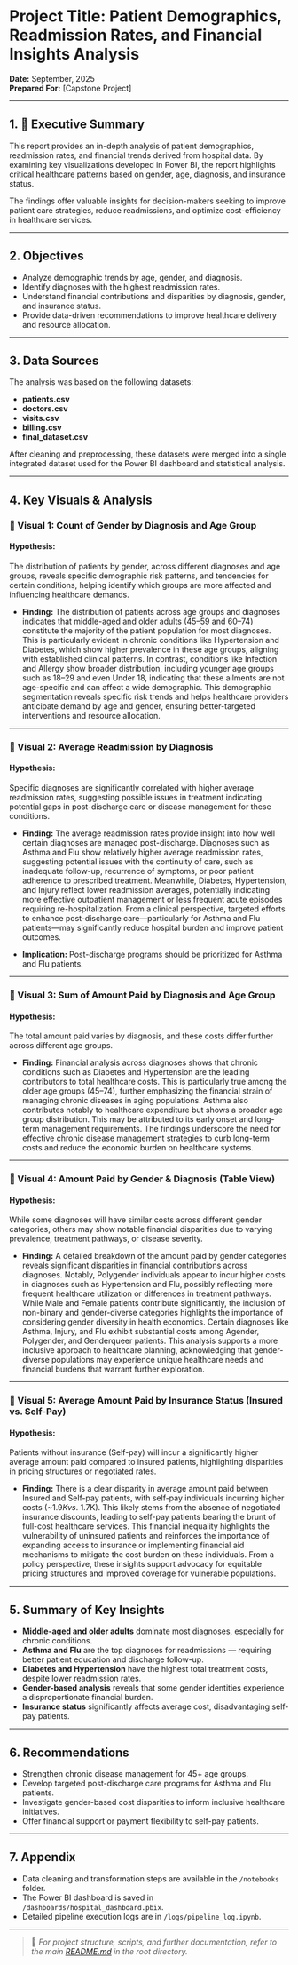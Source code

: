 # Project Title: Patient Demographics, Readmission Rates, and Financial Insights Analysis

**Date:** September, 2025  
**Prepared For:** [Capstone Project]

---

## 1. 📝 Executive Summary

This report provides an in-depth analysis of patient demographics, readmission rates, and financial trends derived from hospital data. By examining key visualizations developed in Power BI, the report highlights critical healthcare patterns based on gender, age, diagnosis, and insurance status.

The findings offer valuable insights for decision-makers seeking to improve patient care strategies, reduce readmissions, and optimize cost-efficiency in healthcare services.

---

## 2. Objectives

- Analyze demographic trends by age, gender, and diagnosis.
- Identify diagnoses with the highest readmission rates.
- Understand financial contributions and disparities by diagnosis, gender, and insurance status.
- Provide data-driven recommendations to improve healthcare delivery and resource allocation.

---

## 3. Data Sources

The analysis was based on the following datasets:
- **patients.csv**
- **doctors.csv**
- **visits.csv**
- **billing.csv**
- **final_dataset.csv**


After cleaning and preprocessing, these datasets were merged into a single integrated dataset used for the Power BI dashboard and statistical analysis.

---

## 4. Key Visuals & Analysis

### 🔹 Visual 1: Count of Gender by Diagnosis and Age Group

#### **Hypothesis:** 
The distribution of patients by gender, across different diagnoses and age groups, reveals specific demographic risk patterns, and tendencies for certain conditions, helping identify which groups are more affected and influencing healthcare demands.

- **Finding:** 
The distribution of patients across age groups and diagnoses indicates that middle-aged and older adults (45–59 and 60–74) constitute the majority of the patient population for most diagnoses. This is particularly evident in chronic conditions like Hypertension and Diabetes, which show higher prevalence in these age groups, aligning with established clinical patterns.
In contrast, conditions like Infection and Allergy show broader distribution, including younger age groups such as 18–29 and even Under 18, indicating that these ailments are not age-specific and can affect a wide demographic.
This demographic segmentation reveals specific risk trends and helps healthcare providers anticipate demand by age and gender, ensuring better-targeted interventions and resource allocation.


---

### 🔹 Visual 2: Average Readmission by Diagnosis

#### **Hypothesis:** 
Specific diagnoses are significantly correlated with higher average readmission rates, suggesting possible issues in treatment indicating potential gaps in post-discharge care or disease management for these conditions.

- **Finding:** The average readmission rates provide insight into how well certain diagnoses are managed post-discharge. Diagnoses such as Asthma and Flu show relatively higher average readmission rates, suggesting potential issues with the continuity of care, such as inadequate follow-up, recurrence of symptoms, or poor patient adherence to prescribed treatment.
Meanwhile, Diabetes, Hypertension, and Injury reflect lower readmission averages, potentially indicating more effective outpatient management or less frequent acute episodes requiring re-hospitalization.
From a clinical perspective, targeted efforts to enhance post-discharge care—particularly for Asthma and Flu patients—may significantly reduce hospital burden and improve patient outcomes.

- **Implication:** Post-discharge programs should be prioritized for Asthma and Flu patients.

---

### 🔹 Visual 3: Sum of Amount Paid by Diagnosis and Age Group

#### **Hypothesis:** 
The total amount paid varies by diagnosis, and these costs differ further across different age groups.


- **Finding:** 
Financial analysis across diagnoses shows that chronic conditions such as Diabetes and Hypertension are the leading contributors to total healthcare costs. This is particularly true among the older age groups (45–74), further emphasizing the financial strain of managing chronic diseases in aging populations.
Asthma also contributes notably to healthcare expenditure but shows a broader age group distribution. This may be attributed to its early onset and long-term management requirements.
The findings underscore the need for effective chronic disease management strategies to curb long-term costs and reduce the economic burden on healthcare systems.

---

### 🔹 Visual 4: Amount Paid by Gender & Diagnosis (Table View)

#### **Hypothesis:**
While some diagnoses will have similar costs across different gender categories, others may show notable financial disparities due to varying prevalence, treatment pathways, or disease severity.


- **Finding:** 
A detailed breakdown of the amount paid by gender categories reveals significant disparities in financial contributions across diagnoses. Notably, Polygender individuals appear to incur higher costs in diagnoses such as Hypertension and Flu, possibly reflecting more frequent healthcare utilization or differences in treatment pathways.
While Male and Female patients contribute significantly, the inclusion of non-binary and gender-diverse categories highlights the importance of considering gender diversity in health economics. Certain diagnoses like Asthma, Injury, and Flu exhibit substantial costs among Agender, Polygender, and Genderqueer patients.
This analysis supports a more inclusive approach to healthcare planning, acknowledging that gender-diverse populations may experience unique healthcare needs and financial burdens that warrant further exploration.


---

### 🔹 Visual 5: Average Amount Paid by Insurance Status (Insured vs. Self-Pay)

#### **Hypothesis:**
Patients without insurance (Self-pay) will incur a significantly higher average amount paid compared to insured patients, highlighting disparities in pricing structures or negotiated rates.

- **Finding:** 
There is a clear disparity in average amount paid between Insured and Self-pay patients, with self-pay individuals incurring higher costs (~$1.9K vs. ~$1.7K). This likely stems from the absence of negotiated insurance discounts, leading to self-pay patients bearing the brunt of full-cost healthcare services.
This financial inequality highlights the vulnerability of uninsured patients and reinforces the importance of expanding access to insurance or implementing financial aid mechanisms to mitigate the cost burden on these individuals.
From a policy perspective, these insights support advocacy for equitable pricing structures and improved coverage for vulnerable populations.


---

## 5. Summary of Key Insights

- **Middle-aged and older adults** dominate most diagnoses, especially for chronic conditions.
- **Asthma and Flu** are the top diagnoses for readmissions — requiring better patient education and discharge follow-up.
- **Diabetes and Hypertension** have the highest total treatment costs, despite lower readmission rates.
- **Gender-based analysis** reveals that some gender identities experience a disproportionate financial burden.
- **Insurance status** significantly affects average cost, disadvantaging self-pay patients.

---

## 6. Recommendations

- Strengthen chronic disease management for 45+ age groups.
- Develop targeted post-discharge care programs for Asthma and Flu patients.
- Investigate gender-based cost disparities to inform inclusive healthcare initiatives.
- Offer financial support or payment flexibility to self-pay patients.

---

## 7. Appendix

- Data cleaning and transformation steps are available in the `/notebooks` folder.
- The Power BI dashboard is saved in `/dashboards/hospital_dashboard.pbix`.
- Detailed pipeline execution logs are in `/logs/pipeline_log.ipynb`.

---

> 📄 _For project structure, scripts, and further documentation, refer to the main [README.md](../README.md) in the root directory._


